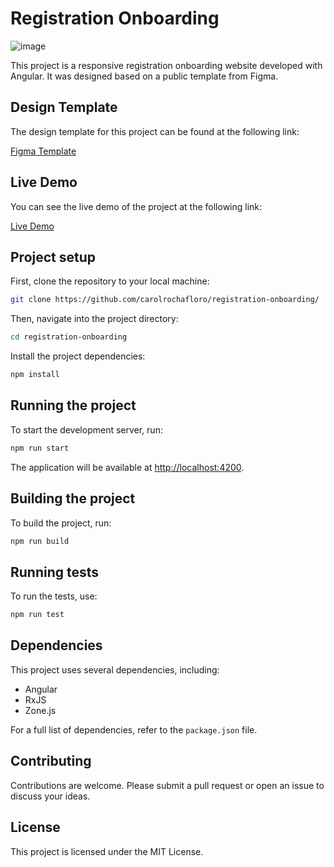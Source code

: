 # Registration Onboarding

![image](https://github.com/user-attachments/assets/e302f85c-d7d5-4b77-a730-18d772cc57d6)


This project is a responsive registration onboarding website developed with Angular. It was designed based on a public template from Figma.

## Design Template

The design template for this project can be found at the following link:

[Figma Template](https://www.figma.com/design/5bUJJ1Pmc8QeBkjDIEPVNR/Registration-Onboarding-Design-(Copy)?node-id=0-1&t=UoKNpNCkUrlZZhYL-0)

## Live Demo

You can see the live demo of the project at the following link:

[Live Demo](https://registration-onboarding-eight.vercel.app/)

## Project setup

First, clone the repository to your local machine:

```bash
git clone https://github.com/carolrochafloro/registration-onboarding/
```

Then, navigate into the project directory:

```bash
cd registration-onboarding
```

Install the project dependencies:

```bash
npm install
```

## Running the project

To start the development server, run:

```bash
npm run start
```

The application will be available at [http://localhost:4200](http://localhost:4200).

## Building the project

To build the project, run:

```bash
npm run build
```

## Running tests

To run the tests, use:

```bash
npm run test
```

## Dependencies

This project uses several dependencies, including:

- Angular
- RxJS
- Zone.js

For a full list of dependencies, refer to the `package.json` file.

## Contributing

Contributions are welcome. Please submit a pull request or open an issue to discuss your ideas.

## License

This project is licensed under the MIT License.
